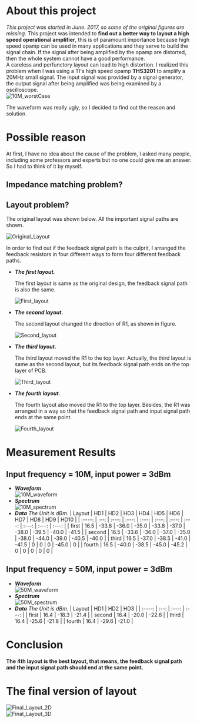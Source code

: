 # About this project   

*This project was started in June. 2017, so some of the original figures are missing.* This project was intended to **find out a better way to layout a high speed operational amplifier**, this is of paramount importance because high speed opamp can be used in many applications and they serve to build the signal chain. If the signal after being amplified by the opamp are distorted, then the whole system cannot have a good performance.    
A careless and perfunctory layout can lead to high distortion. I realized this problem when I was using a TI's high speed opamp **THS3201** to amplify a 20MHz small signal. The input signal was provided by a signal generator, the output signal after being amplified was being examined by a oscilloscope.   
![10M_worstCase](img/10m_worst_case.png)   

The waveform was really ugly, so I decided to find out the reason and solution.   

# Possible reason   

At first, I have no idea about the cause of the problem, I asked many people, including some professors and experts but no one could give me an answer. So I had to think of it by myself.   

## Impedance matching problem?   

## Layout problem?   

The original layout was shown below. All the important signal paths are shown.   

![Original_Layout](img/original_layout.png)   

In order to find out if the feedback signal path is the culprit, I arranged the feedback resistors in four different ways to form four different feedback paths.   

+ ***The first layout.***   

   The first layout is same as the original design, the feedback signal path is also the same.   

   ![First_layout](img/first_layout.jpg)   

+ ***The second layout.***   

   The second layout changed the direction of R1, as shown in figure.   

   ![Second_layout](img/second_layout.jpg)   

+ ***The third layout.***   

   The third layout moved the R1 to the top layer. Actually, the third layout is same as the second layout, but its feedback signal path ends on the top layer of PCB.   

   ![Third_layout](img/third_layout.jpg)   

+ ***The fourth layout.***   

   The fourth layout also moved the R1 to the top layer. Besides, the R1 was arranged in a way so that the feedback signal path and input signal path ends at the same point.   

   ![Fourth_layout](img/fourth_layout.jpg)   

# Measurement Results   

## Input frequency = 10M, input power = 3dBm   

+ ***Waveform***   
![10M_waveform](img/10m_waveform_combined.png)   
+ ***Spectrum***   
![10M_spectrum](img/10m_spectrum_combined.png)   
+ ***Data***
*The Unit is dBm.*
| Layout | HD1  |  HD2  |  HD3  |  HD4  |  HD5  |  HD6  |  HD7  |  HD8  |  HD9  | HD10  |
| :----: | :--: | :---: | :---: | :---: | :---: | :---: | :---: | :---: | :---: | :---: |
| first  | 16.5 | -33.8 | -36.0 | -35.0 | -33.8 | -37.0 | -38.0 | -39.5 | -40.0 | -41.5 |
| second | 16.5 | -33.6 | -36.0 | -37.0 | -35.0 | -38.0 | -44.0 | -39.0 | -40.5 | -40.0 |
| third  | 16.5 | -37.0 | -38.5 | -41.0 | -41.5 |   0   |   0   |   0   | -45.0 |   0   |
| fourth | 16.5 | -40.0 | -38.5 | -45.0 | -45.2 |   0   |   0   |   0   |   0   |   0   |

## Input frequency = 50M, input power = 3dBm
+ ***Waveform***   
![50M_waveform](img/50m_waveform_combined.png)   
+ ***Spectrum***   
![50M_spectrum](img/50m_spectrum_combined.png)  
+ ***Data***
*The Unit is dBm.*
| Layout | HD1  |  HD2  |  HD3  |
| :----: | :--: | :---: | :---: |
| first  | 16.4 | -18.3 | -21.4 |
| second | 16.4 | -20.0 | -22.6 |
| third  | 16.4 | -25.6 | -21.8 |
| fourth | 16.4 | -29.6 | -21.0 |


# Conclusion      

**The 4th layout is the best layout, that means, the feedback signal path and the input signal path should end at the same point.**    

# The final version of layout   

![Final_Layout_2D](img/finallayout2d.jpg)   
![Final_Layout_3D](img/finallayout3d.jpg)  
